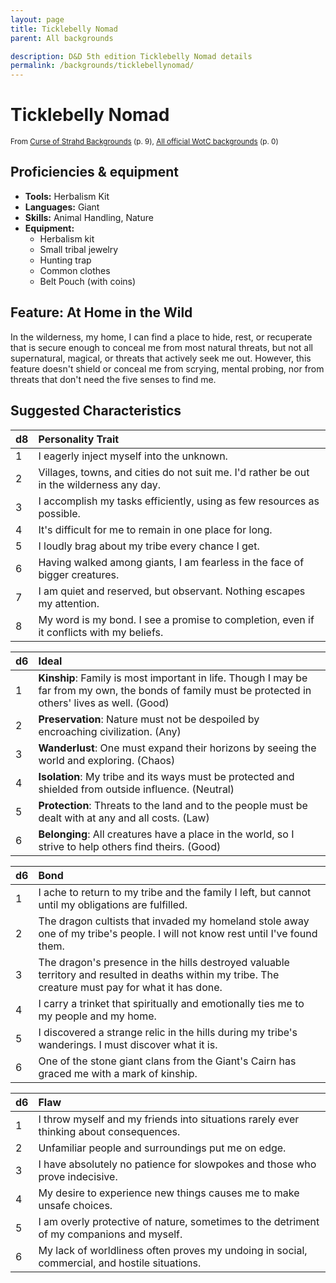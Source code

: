 ```yaml
---
layout: page
title: Ticklebelly Nomad
parent: All backgrounds

description: D&D 5th edition Ticklebelly Nomad details
permalink: /backgrounds/ticklebellynomad/
---
```

# Ticklebelly Nomad

<small>From <a target="_blank" href="https://dndadventurersleague.org/wp-content/uploads/2016/06/Curse-of-Strahd-Backgrounds-v1.1.pdf">Curse of Strahd Backgrounds</a> (p. 9), <a target="_blank" href="https://flapkan.com/faq#What-is-the-source-All-official-WotC-backgrounds-and-how-does-it-work">All official WotC backgrounds</a> (p. 0)</small>


## Proficiencies & equipment

- **Tools:** Herbalism Kit
- **Languages:** Giant
- **Skills:** Animal Handling, Nature
- **Equipment:** 
  - Herbalism kit
  - Small tribal jewelry
  - Hunting trap
  - Common clothes
  - Belt Pouch (with coins)

## Feature: At Home in the Wild


In the wilderness, my home, I can find a place to hide, rest, or recuperate that is secure enough to conceal me from most natural threats, but not all supernatural, magical, or threats that actively seek me out. However, this feature doesn't shield or conceal me from scrying, mental probing, nor from threats that don't need the five senses to find me.

## Suggested Characteristics


| d8 | Personality Trait |
|:----------------------------|:------------------|
| 1 | I eagerly inject myself into the unknown. |
| 2 | Villages, towns, and cities do not suit me. I'd rather be out in the wilderness any day. |
| 3 | I accomplish my tasks efficiently, using as few resources as possible. |
| 4 | It's difficult for me to remain in one place for long. |
| 5 | I loudly brag about my tribe every chance I get. |
| 6 | Having walked among giants, I am fearless in the face of bigger creatures. |
| 7 | I am quiet and reserved, but observant. Nothing escapes my attention. |
| 8 | My word is my bond. I see a promise to completion, even if it conflicts with my beliefs. |

| d6 | Ideal |
|:----------------------------|:------|
| 1 | **Kinship**: Family is most important in life. Though I may be far from my own, the bonds of family must be protected in others' lives as well. (Good) |
| 2 | **Preservation**: Nature must not be despoiled by encroaching civilization. (Any) |
| 3 | **Wanderlust**: One must expand their horizons by seeing the world and exploring. (Chaos) |
| 4 | **Isolation**: My tribe and its ways must be protected and shielded from outside influence. (Neutral) |
| 5 | **Protection**: Threats to the land and to the people must be dealt with at any and all costs. (Law) |
| 6 | **Belonging**: All creatures have a place in the world, so I strive to help others find theirs. (Good) |

| d6 | Bond |
|:----------------------------|:------------------|
| 1 | I ache to return to my tribe and the family I left, but cannot until my obligations are fulfilled. |
| 2 | The dragon cultists that invaded my homeland stole away one of my tribe's people. I will not know rest until I've found them. |
| 3 | The dragon's presence in the hills destroyed valuable territory and resulted in deaths within my tribe. The creature must pay for what it has done. |
| 4 | I carry a trinket that spiritually and emotionally ties me to my people and my home. |
| 5 | I discovered a strange relic in the hills during my tribe's wanderings. I must discover what it is. |
| 6 | One of the stone giant clans from the Giant's Cairn has graced me with a mark of kinship. |

| d6 | Flaw |
|:----------------------------|:------------------|
| 1 | I throw myself and my friends into situations rarely ever thinking about consequences. |
| 2 | Unfamiliar people and surroundings put me on edge. |
| 3 | I have absolutely no patience for slowpokes and those who prove indecisive. |
| 4 | My desire to experience new things causes me to make unsafe choices. |
| 5 | I am overly protective of nature, sometimes to the detriment of my companions and myself. |
| 6 | My lack of worldliness often proves my undoing in social, commercial, and hostile situations. |